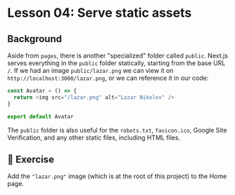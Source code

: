 # Lesson 04: Serve static assets

## Background

Aside from `pages`, there is another "specialized" folder called `public`. Next.js serves everything in the `public` folder statically, starting from the base URL `/`. If we had an image `public/lazar.png` we can view it on `http://localhost:3000/lazar.png`, or we can reference it in our code:

```typescript
const Avatar = () => {
  return <img src="/lazar.png" alt="Lazar Nikolov" />
}

export default Avatar
```

The `public` folder is also useful for the `robots.txt`, `favicon.ico`, Google Site Verification, and any other static files, including HTML files.

## 🚀 Exercise

Add the `"lazar.png"` image (which is at the root of this project) to the Home page.